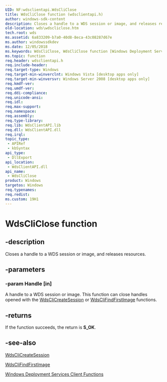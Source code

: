 ```yaml
---
UID: NF:wdsclientapi.WdsCliClose
title: WdsCliClose function (wdsclientapi.h)
author: windows-sdk-content
description: Closes a handle to a WDS session or image, and releases resources.
old-location: wds\wdscliclose.htm
tech.root: wds
ms.assetid: 6a833209-b7a0-40d8-8eca-43c08287d67e
ms.author: windowssdkdev
ms.date: 12/05/2018
ms.keywords: WdsCliClose, WdsCliClose function [Windows Deployment Services], wds.wdscliclose, wdsclientapi/WdsCliClose
ms.topic: function
req.header: wdsclientapi.h
req.include-header: 
req.target-type: Windows
req.target-min-winverclnt: Windows Vista [desktop apps only]
req.target-min-winversvr: Windows Server 2008 [desktop apps only]
req.kmdf-ver: 
req.umdf-ver: 
req.ddi-compliance: 
req.unicode-ansi: 
req.idl: 
req.max-support: 
req.namespace: 
req.assembly: 
req.type-library: 
req.lib: WdsClientAPI.lib
req.dll: WdsClientAPI.dll
req.irql: 
topic_type:
 - APIRef
 - kbSyntax
api_type:
 - DllExport
api_location:
 - WdsClientAPI.dll
api_name:
 - WdsCliClose
product: Windows
targetos: Windows
req.typenames: 
req.redist: 
ms.custom: 19H1
---
```


# WdsCliClose function


## -description


Closes a handle to a WDS session or image, and releases resources.


## -parameters




### -param Handle [in]

 A handle to a WDS session or image. This function can close handles opened with the 
      <a href="https://msdn.microsoft.com/c66801b2-ad5c-464b-ace3-269214621c20">WdsCliCreateSession</a> or 
      <a href="https://msdn.microsoft.com/1c631022-4c2b-410d-ab24-d0b8f7df10a3">WdsCliFindFirstImage</a> functions.


## -returns



If the function succeeds, the return is <b>S_OK</b>.




## -see-also




<a href="https://msdn.microsoft.com/c66801b2-ad5c-464b-ace3-269214621c20">WdsCliCreateSession</a>



<a href="https://msdn.microsoft.com/1c631022-4c2b-410d-ab24-d0b8f7df10a3">WdsCliFindFirstImage</a>



<a href="https://msdn.microsoft.com/4cedd8a8-7f46-4229-9d96-58965b751e43">Windows Deployment Services Client Functions</a>
 

 

